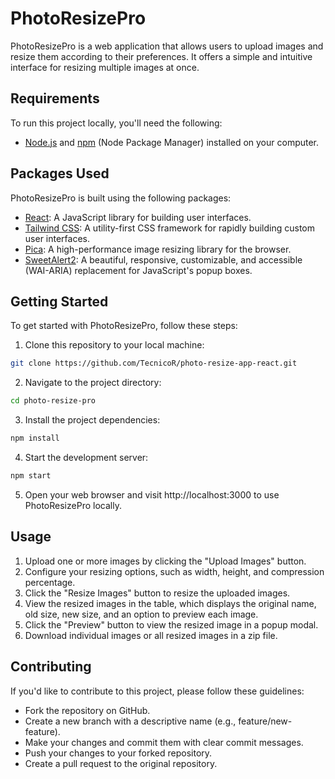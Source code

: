 # PhotoResizePro

PhotoResizePro is a web application that allows users to upload images and resize them according to their preferences. It offers a simple and intuitive interface for resizing multiple images at once.

## Requirements

To run this project locally, you'll need the following:

- [Node.js](https://nodejs.org/) and [npm](https://www.npmjs.com/) (Node Package Manager) installed on your computer.

## Packages Used

PhotoResizePro is built using the following packages:

- [React](https://reactjs.org/): A JavaScript library for building user interfaces.
- [Tailwind CSS](https://tailwindcss.com/): A utility-first CSS framework for rapidly building custom user interfaces.
- [Pica](https://github.com/nodeca/pica): A high-performance image resizing library for the browser.
- [SweetAlert2](https://sweetalert2.github.io/): A beautiful, responsive, customizable, and accessible (WAI-ARIA) replacement for JavaScript's popup boxes.

## Getting Started

To get started with PhotoResizePro, follow these steps:

1. Clone this repository to your local machine:

```bash
git clone https://github.com/TecnicoR/photo-resize-app-react.git
```
2. Navigate to the project directory:

```bash
cd photo-resize-pro
```
3. Install the project dependencies:
```bash
npm install
```
4. Start the development server:
```bash
npm start
```

5. Open your web browser and visit http://localhost:3000 to use PhotoResizePro locally.

## Usage

1. Upload one or more images by clicking the "Upload Images" button.
2. Configure your resizing options, such as width, height, and compression percentage.
3. Click the "Resize Images" button to resize the uploaded images.
4. View the resized images in the table, which displays the original name, old size, new size, and an option to preview each image.
5. Click the "Preview" button to view the resized image in a popup modal.
6. Download individual images or all resized images in a zip file.

## Contributing

If you'd like to contribute to this project, please follow these guidelines:

- Fork the repository on GitHub.
- Create a new branch with a descriptive name (e.g., feature/new-feature).
- Make your changes and commit them with clear commit messages.
- Push your changes to your forked repository.
- Create a pull request to the original repository.
